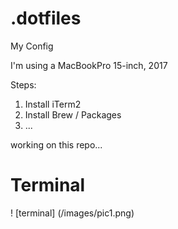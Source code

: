 # .dotfiles
My Config

I'm using a MacBookPro 15-inch, 2017

Steps:
1. Install iTerm2
1. Install Brew / Packages
1. ... 


working on this repo... 

# Terminal
! [terminal] (/images/pic1.png)
